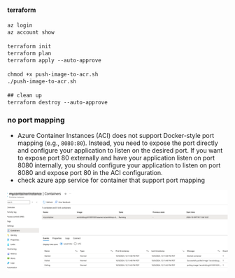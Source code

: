 #### terraform

```
az login
az account show

terraform init
terraform plan
terraform apply --auto-approve

chmod +x push-image-to-acr.sh
./push-image-to-acr.sh

## clean up
terraform destroy --auto-approve
```

### no port mapping
- Azure Container Instances (ACI) does not support Docker-style port mapping (e.g., `8080:80`). Instead, you need to expose the port directly and configure your application to listen on the desired port. If you want to expose port 80 externally and have your application listen on port 8080 internally, you should configure your application to listen on port 8080 and expose port 80 in the ACI configuration.
- check azure app service for container that support port mapping

![1728506710534](image/readme/1728506710534.png)
